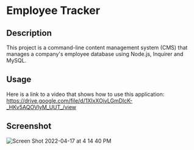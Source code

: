 # Employee Tracker

## Description

This project is a command-line content management system (CMS) that manages a company's employee database using Node.js, Inquirer and MySQL.

## Usage

Here is a link to a video that shows how to use this application: 
https://drive.google.com/file/d/1XIxXOivLGmDlcK-_HKv5AQOVlyM_UUT_/view

## Screenshot

![Screen Shot 2022-04-17 at 4 14 40 PM](https://user-images.githubusercontent.com/95373448/163734220-5ad5f190-ce23-4fb7-8ae4-4386c52837bc.png)
